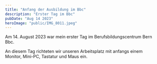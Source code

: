 ```yaml
---
title: "Anfang der Ausbildung im Bbc"
description: "Erster Tag im Bbc"
pubDate: "Aug 14 2023"
heroImage: "public/IMG_8011.jpeg"
---
```


Am 14. August 2023 war mein erster Tag im Berufsbildungscentrum Bern Bbc.

An diesem Tag richteten wir unseren Arbeitsplatz mit anfangs einem Monitor, Mini-PC, Tastatur und Maus ein.

